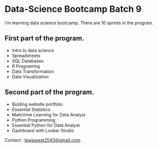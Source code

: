 # Data-Science Bootcamp Batch 9

I'm learning data science bootcamp. There are 10 sprints in the program.

## First part of the program.

- Intro to data science
- Spreadsheets
- SQL Databases
- R Programing
- Data Transformation
- Data Visualization

## Second part of the program.

- Bulding website portfolio
- Essential Statistics
- Mahchine Learning for Data Analyst
- Python Programming
- Essential Python for Data Analyst
- Dashboard with Looker Studio

Contact : biwpawat2540@gmail.com
